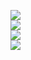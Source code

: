 <p align="left">
  <!--<img src="https://capsule-render.vercel.app/api?type=slice&color=ffffff&height=200" />
  <img src="https://capsule-render.vercel.app/api?type=transparent&fontColor=ffffff&text=Whatever%20you%20can%20imagine&height=150&fontSize=60&desc=Only%20Use%20Text" />
  <img src="https://img.shields.io/badge/-AndaMiro-grey?style=flat&logo=github&logoColor=white&link=https://github.com/AndaMiro/" />-->
  <img src="https://capsule-render.vercel.app/api?type=slice&color=000000&height=200&text=Whatever%20you%20imagine&fontColor=15ff00&fontSize=50&fontColor=ffffff&fontAlign=70&rotate=13&fontAlignY=40" />
  </br>
  <img src="https://github-readme-stats.vercel.app/api?username=AndaMiro&locale=kr&ayout=compact&bg_color=1c1c1c&title_color=a3a3a3&text_color=15ff00&hide_border=true&show_icons=true" />
  </br>
  <img src="https://github-readme-stats.vercel.app/api/top-langs/?username=AndaMiro&locale=kr&layout=compact&bg_color=1c1c1c&title_color=a3a3a3&text_color=15ff00&hide_border=true&show_icons=true" />
  </br>
  <img src="http://mazassumnida.wtf/api/v2/generate_badge?boj=andamiro" />
</p>

<!--
**AndaMiro/AndaMiro** is a ✨ _special_ ✨ repository because its `README.md` (this file) appears on your GitHub profile.

Here are some ideas to get you started:

- 🔭 I’m currently working on ...
- 🌱 I’m currently learning ...
- 👯 I’m looking to collaborate on ...
- 🤔 I’m looking for help with ...
- 💬 Ask me about ...
- 📫 How to reach me: ...
- 😄 Pronouns: ...
- ⚡ Fun fact: ...
-->
